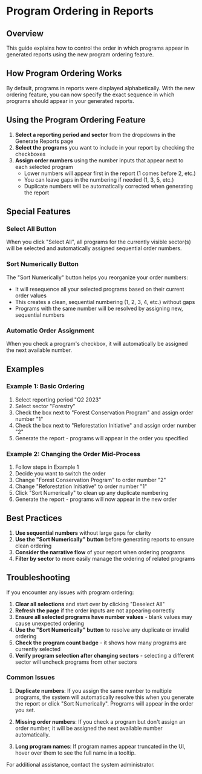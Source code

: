 # Program Ordering in Reports

## Overview

This guide explains how to control the order in which programs appear in generated reports using the new program ordering feature.

## How Program Ordering Works

By default, programs in reports were displayed alphabetically. With the new ordering feature, you can now specify the exact sequence in which programs should appear in your generated reports.

## Using the Program Ordering Feature

1. **Select a reporting period and sector** from the dropdowns in the Generate Reports page
2. **Select the programs** you want to include in your report by checking the checkboxes
3. **Assign order numbers** using the number inputs that appear next to each selected program
   - Lower numbers will appear first in the report (1 comes before 2, etc.)
   - You can leave gaps in the numbering if needed (1, 3, 5, etc.)
   - Duplicate numbers will be automatically corrected when generating the report

## Special Features

### Select All Button
When you click "Select All", all programs for the currently visible sector(s) will be selected and automatically assigned sequential order numbers.

### Sort Numerically Button
The "Sort Numerically" button helps you reorganize your order numbers:
- It will resequence all your selected programs based on their current order values
- This creates a clean, sequential numbering (1, 2, 3, 4, etc.) without gaps
- Programs with the same number will be resolved by assigning new, sequential numbers

### Automatic Order Assignment
When you check a program's checkbox, it will automatically be assigned the next available number.

## Examples

### Example 1: Basic Ordering
1. Select reporting period "Q2 2023"
2. Select sector "Forestry"
3. Check the box next to "Forest Conservation Program" and assign order number "1"
4. Check the box next to "Reforestation Initiative" and assign order number "2"
5. Generate the report - programs will appear in the order you specified

### Example 2: Changing the Order Mid-Process
1. Follow steps in Example 1
2. Decide you want to switch the order
3. Change "Forest Conservation Program" to order number "2"
4. Change "Reforestation Initiative" to order number "1" 
5. Click "Sort Numerically" to clean up any duplicate numbering
6. Generate the report - programs will now appear in the new order

## Best Practices

1. **Use sequential numbers** without large gaps for clarity
2. **Use the "Sort Numerically" button** before generating reports to ensure clean ordering
3. **Consider the narrative flow** of your report when ordering programs
4. **Filter by sector** to more easily manage the ordering of related programs

## Troubleshooting

If you encounter any issues with program ordering:

1. **Clear all selections** and start over by clicking "Deselect All"
2. **Refresh the page** if the order inputs are not appearing correctly
3. **Ensure all selected programs have number values** - blank values may cause unexpected ordering
4. **Use the "Sort Numerically" button** to resolve any duplicate or invalid ordering
5. **Check the program count badge** - it shows how many programs are currently selected
6. **Verify program selection after changing sectors** - selecting a different sector will uncheck programs from other sectors

### Common Issues

1. **Duplicate numbers**: If you assign the same number to multiple programs, the system will automatically resolve this when you generate the report or click "Sort Numerically". Programs will appear in the order you set.

2. **Missing order numbers**: If you check a program but don't assign an order number, it will be assigned the next available number automatically.

3. **Long program names**: If program names appear truncated in the UI, hover over them to see the full name in a tooltip.

For additional assistance, contact the system administrator.
